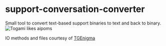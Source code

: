 # support-conversation-converter
Small tool to convert text-based support binaries to text and back to binary.  
![Togami likes aipoms](https://image.noelshack.com/fichiers/2019/32/4/1565275000-2019080816353700-0dc6ece91cf3f6f02bafc002e3ffbaad.jpg)  

IO methods and files courtesy of [TGEnigma](https://github.com/TGEnigma)
